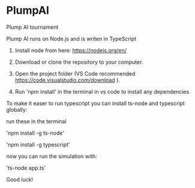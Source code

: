 # PlumpAI
Plump AI tournament

Plump AI runs on Node.js and is writen in TypeScript

1. Install node from here: https://nodejs.org/en/

2. Download or clone the repository to your computer. 

3. Open the project folder (VS Code recommended https://code.visualstudio.com/download ).

4. Run 'npm install' in the terminal in vs code to install any dependencies

To make it easer to run typescript you can install ts-node and typescript globally:

run these in the terminal

'npm install -g ts-node'

'npm install -g typescript'

now you can run the simulation with:

'ts-node app.ts'

Good luck!

